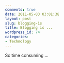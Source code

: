 ```yaml
---
comments: true
date: 2011-05-03 03:01:38
layout: post
slug: blogging-is
title: Blogging is ...
wordpress_id: 74
categories:
- Technology
---
```


So time consuming …
